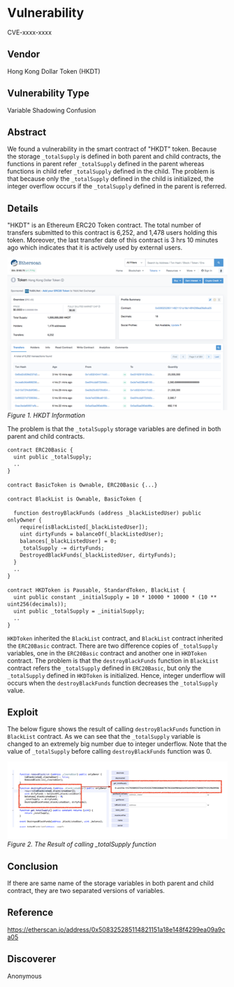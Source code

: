 # Vulnerability
CVE-xxxx-xxxx

## Vendor
Hong Kong Dollar Token (HKDT)

## Vulnerability Type
Variable Shadowing Confusion

## Abstract
We found a vulnerability in the smart contract of "HKDT" token.
Because the storage `_totalSupply` is defined in both parent and child contracts, the functions in parent refer `_totalSupply` defined in the parent whereas functions in child refer `_totalSupply` defined in the child. The problem is that because only the `_totalSupply` defined in the child is initialized, the integer overflow occurs if the `_totalSupply` defined in the parent is referred.

## Details
"HKDT" is an Ethereum ERC20 Token contract. 
The total number of transfers submitted to this contract is 6,252, and 1,478 users holding this token.
Moreover, the last transfer date of this contract is 3 hrs 10 minutes ago which indicates that it is actively used by external users.

![](./img/shadow_00_1.png)
  *Figure 1. HKDT Information*

The problem is that the `_totalSupply` storage variables are defined in both parent and child contracts.

```
contract ERC20Basic {
  uint public _totalSupply;
  ..
}

contract BasicToken is Ownable, ERC20Basic {...}

contract BlackList is Ownable, BasicToken {

  function destroyBlackFunds (address _blackListedUser) public onlyOwner {
    require(isBlackListed[_blackListedUser]);
    uint dirtyFunds = balanceOf(_blackListedUser);
    balances[_blackListedUser] = 0;
    _totalSupply -= dirtyFunds;
    DestroyedBlackFunds(_blackListedUser, dirtyFunds);
  }
  ..
}

contract HKDToken is Pausable, StandardToken, BlackList {
  uint public constant _initialSupply = 10 * 10000 * 10000 * (10 ** uint256(decimals));
  uint public _totalSupply = _initialSupply;
  ..
}

```
`HKDToken` inherited the `BlackList` contract, and `BlackList` contract inherited the `ERC20Basic` contract.
There are two difference copies of `_totalSupply` variables, one in the `ERC20Basic` contract and another one in `HKDToken` contract.
The problem is that the `destroyBlackFunds` function in `BlackList` contract refers the `_totalSupply` defined in `ERC20Basic`, but only the `_totalSupply` defined in `HKDToken` is initialized. Hence, integer underflow will occurs when the `destroyBlackFunds` function decreases the `_totalSupply` value.

## Exploit
The below figure shows the result of calling `destroyBlackFunds` function in `BlackList` contract.
As we can see that the `_totalSupply` variable is changed to an extremely big number due to integer underflow.
Note that the value of `_totalSupply` before calling `destroyBlackFunds` function was 0.

  ![](./img/shadow_00_2.png)
  *Figure 2. The Result of calling _totalSupply function*

## Conclusion
If there are same name of the storage variables in both parent and child contract, they are two separated versions of variables.

## Reference
https://etherscan.io/address/0x508325285114821151a18e148f4299ea09a9ca05

## Discoverer
Anonymous
